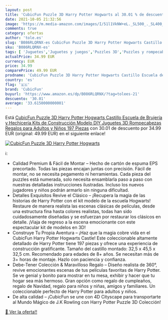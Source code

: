 ```yaml
---
layout: post
title: 'CubicFun Puzzle 3D Harry Potter Hogwarts al 30.01 % de descuento'
date: 2021-10-05 21:32:56
image: 'https://m.media-amazon.com/images/I/51l1VkNW+eL._SL500_._SL400_.jpg'
comments: true
category: ofertas
author: 'tole.es'
slug: 'B086RLQRNX-es CubicFun Puzzle 3D Harry Potter Hogwarts Castillo Escuela...'
sku: 'B086RLQRNX-es'
tags: [ 'Juguetes','Juguetes y juegos','Puzzles 3D','Puzzles y rompecabezas','cubicfun','juguetes','puzzle','rompecabezas', ]
actualPrice: 34.99 EUR
currency: EUR
price: 34.99
comparePrice: 49.99 EUR
prodname: 'CubicFun Puzzle 3D Harry Potter Hogwarts Castillo Escuela de Brujería y Hechicería Kits de Construcción Modelo  DIY Juguetes 3D Rompecabezas Regalos para Adultos y Niños  197 Piezas'
country: 'es'
flag: '🇪🇸'
brand: 'CubicFun'
buyurl: 'https://www.amazon.es/dp/B086RLQRNX/?tag=tolees-21'
descuento: '30.01'
average: '33.6150000000001'
---
```


Está [CubicFun Puzzle 3D Harry Potter Hogwarts Castillo Escuela de Brujería y Hechicería Kits de Construcción Modelo  DIY Juguetes 3D Rompecabezas Regalos para Adultos y Niños  197 Piezas](https://www.amazon.es/dp/B086RLQRNX/?tag=tolees-21) con 30.01 de descuento por 34.99 EUR (original: 49.99 EUR) en el siguiente enlace!

[![CubicFun Puzzle 3D Harry Potter Hogwarts](https://m.media-amazon.com/images/I/51l1VkNW+eL._SL500_._SL400_.jpg)](https://www.amazon.es/dp/B086RLQRNX/?tag=tolees-21)

ℹ️:

- Calidad Premium & Fácil de Montar – Hecho de cartón de espuma EPS precortado. Todas las piezas encajan juntas con precisión. Fácil de montar, no se necesita pegamento ni herramientas. Cada pieza del puzzles está numerada, solo necesita ensamblarla paso a paso con nuestras detalladas instrucciones ilustradas. Incluso los nuevos jugadores y niños podrán armarlo sin ninguna dificultad.
- Detalles Exquisitos Revive el Clásico – ¡Recupera la magia de las historias de Harry Potter con el kit modelo de la escuela Hogwarts! Restaure de manera realista las escenas clásicas de películas, desde una estructura fina hasta colores realistas, todas han sido cuidadosamente diseñadas y se esfuerzan por restaurar los clásicos en detalle. ¡Viaja de regreso a la escena emocionante con este espectacular kit de modelos en 3D!
- Construye Tu Propia Aventura – ¡Haz que la magia cobre vida en el CubicFun Harry Potter Hogwarts Castle! Este coleccionable altamente detallado de Harry Potter tiene 197 piezas y ofrece una experiencia de construcción gratificante. Tamaño del castillo montado: 32,5 x 45,5 x 32,5 cm. Recomendado para edades de 8+ años. Se necesitan más de 3+ horas de montaje. Hazlo con paciencia y confianza.
- Debe-Tener Colección & Maravilloso Regalo – Diseño realista de 360°, revive emocionantes escenas de tus películas favoritas de Harry Potter. Se ve genial y bonito para mostrar en tu mesa, exhibir y hacer que tu hogar sea más hermoso. Gran opción como regalo de cumpleaños, regalo de Navidad, regalo para niños y niñas, amigos y familiares. Un coleccionable perfecto de Harry Potter para adultos y niños.
- De alta calidad – ¡CubicFun se une con 4D Cityscape para transportarte al Mundo Mágico de J.K Rowling con Harry Potter Puzzle 3D Colección!

[🛒 Ver la oferta!!](https://www.amazon.es/dp/B086RLQRNX/?tag=tolees-21)
